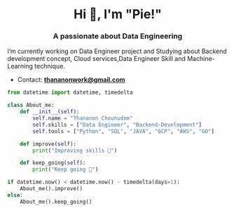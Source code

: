 <h1 align="center">Hi 👋, I'm "Pie!" </h1>


<h3 align="center">A passionate about Data Engineering</h3>
<p>I’m currently working on Data Engineer project and Studying about Backend development concept, Cloud services,Data Engineer Skill and Machine-Learning technique.</p>

* Contact:  **thananonwork@gmail.com**
```python
from datetime import datetime, timedelta

class About_me:
    def __init__(self):
        self.name = "Thananon Chounudom"
        self.skills = ["Data Engineer", "Backend-Development"]
        self.tools = ["Python", "SQL", "JAVA", "GCP", "AWS", "GO"]

    def improve(self):
        print("Improving skills 💪")

    def keep_going(self):
        print("Keep going 🚀")

if datetime.now() < datetime.now() - timedelta(days=1):
    About_me().improve()
else:
    About_me().keep_going()
```
<p></p>
<p align="left">
</p>
